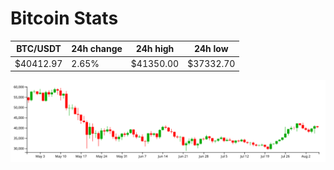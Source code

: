 # Bitcoin Stats

BTC/USDT|24h change|24h high|24h low|
|---|---|---|---|
|$40412.97|2.65%|$41350.00|$37332.70|

<img src="./chart.svg">
